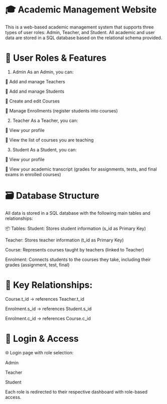 # 🎓 Academic Management Website
This is a web-based academic management system that supports three types of user roles: Admin, Teacher, and Student. All academic and user data are stored in a SQL database based on the relational schema provided.

# 🔐 User Roles & Features
1. Admin
As an Admin, you can:

🔹 Add and manage Teachers

🔹 Add and manage Students

🔹 Create and edit Courses

🔹 Manage Enrollments (register students into courses)

2. Teacher
As a Teacher, you can:

👤 View your profile

📘 View the list of courses you are teaching

3. Student
As a Student, you can:

👤 View your profile

📝 View your academic transcript (grades for assignments, tests, and final exams in enrolled courses)

# 🗃️ Database Structure
All data is stored in a SQL database with the following main tables and relationships:

📦 Tables:
Student: Stores student information (s_id as Primary Key)

Teacher: Stores teacher information (t_id as Primary Key)

Course: Represents courses taught by teachers (linked to Teacher)

Enrolment: Connects students to the courses they take, including their grades (assignment, test, final)

# 🔄 Key Relationships:
Course.t_id → references Teacher.t_id

Enrolment.s_id → references Student.s_id

Enrolment.c_id → references Course.c_id

# 🚪 Login & Access
🌐 Login page with role selection:

Admin

Teacher

Student

Each role is redirected to their respective dashboard with role-based access.
